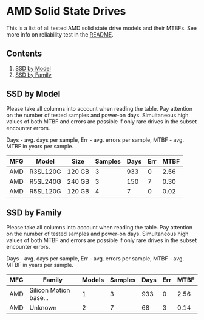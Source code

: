 AMD Solid State Drives
======================

This is a list of all tested AMD solid state drive models and their MTBFs. See
more info on reliability test in the [README](https://github.com/bsdhw/SMART).

Contents
--------

1. [ SSD by Model  ](#ssd-by-model)
2. [ SSD by Family ](#ssd-by-family)

SSD by Model
------------

Please take all columns into account when reading the table. Pay attention on the
number of tested samples and power-on days. Simultaneous high values of both MTBF
and errors are possible if only rare drives in the subset encounter errors.

Days - avg. days per sample,
Err  - avg. errors per sample,
MTBF - avg. MTBF in years per sample.

| MFG       | Model              | Size   | Samples | Days  | Err   | MTBF |
|-----------|--------------------|--------|---------|-------|-------|------|
| AMD       | R3SL120G           | 120 GB | 3       | 933   | 0     | 2.56   |
| AMD       | R5SL240G           | 240 GB | 3       | 150   | 7     | 0.30   |
| AMD       | R5SL120G           | 120 GB | 4       | 7     | 0     | 0.02   |

SSD by Family
-------------

Please take all columns into account when reading the table. Pay attention on the
number of tested samples and power-on days. Simultaneous high values of both MTBF
and errors are possible if only rare drives in the subset encounter errors.

Days - avg. days per sample,
Err  - avg. errors per sample,
MTBF - avg. MTBF in years per sample.

| MFG       | Family                 | Models | Samples | Days  | Err   | MTBF |
|-----------|------------------------|--------|---------|-------|-------|------|
| AMD       | Silicon Motion base... | 1      | 3       | 933   | 0     | 2.56   |
| AMD       | Unknown                | 2      | 7       | 68    | 3     | 0.14   |

